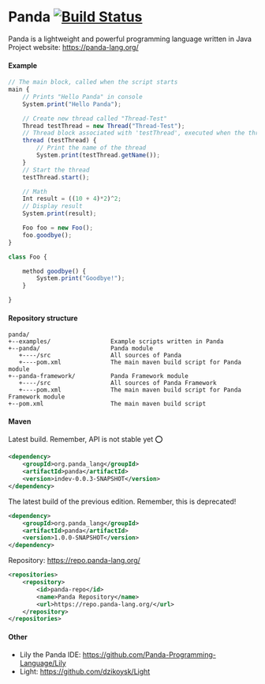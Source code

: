 # Panda [![Build Status](https://travis-ci.org/Panda-Programming-Language/Panda.svg?branch=master)](https://travis-ci.org/Panda-Programming-Language/Panda)
Panda is a lightweight and powerful programming language written in Java<br>
Project website: https://panda-lang.org/

#### Example
```javascript
// The main block, called when the script starts
main {
    // Prints "Hello Panda" in console
    System.print("Hello Panda");

    // Create new thread called "Thread-Test"
    Thread testThread = new Thread("Thread-Test");
    // Thread block associated with 'testThread', executed when the thread starts
    thread (testThread) {
        // Print the name of the thread
        System.print(testThread.getName());
    }
    // Start the thread
    testThread.start();

    // Math
    Int result = ((10 + 4)*2)^2;
    // Display result
    System.print(result);

    Foo foo = new Foo();
    foo.goodbye();
}

class Foo {

    method goodbye() {
        System.print("Goodbye!");
    }

}
```

#### Repository structure
```
panda/
+--examples/                 Example scripts written in Panda
+--panda/                    Panda module
   +----/src                 All sources of Panda
   +----pom.xml              The main maven build script for Panda module
+--panda-framework/          Panda Framework module
   +----/src                 All sources of Panda Framework
   +----pom.xml              The main maven build script for Panda Framework module
+--pom.xml                   The main maven build script
```

#### Maven
Latest build. Remember, API is not stable yet :o:

```xml
<dependency>
    <groupId>org.panda_lang</groupId>
    <artifactId>panda</artifactId>
    <version>indev-0.0.3-SNAPSHOT</version>
</dependency>
```

The latest build of the previous edition. Remember, this is deprecated!

```xml
<dependency>
    <groupId>org.panda_lang</groupId>
    <artifactId>panda</artifactId>
    <version>1.0.0-SNAPSHOT</version>
</dependency>
```

Repository: https://repo.panda-lang.org/

```xml
<repositories>
    <repository>
        <id>panda-repo</id>
        <name>Panda Repository</name>
        <url>https://repo.panda-lang.org/</url>
    </repository>
</repositories>
```

#### Other
- Lily the Panda IDE: https://github.com/Panda-Programming-Language/Lily <br>
- Light: https://github.com/dzikoysk/Light

